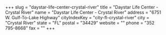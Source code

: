 +++
slug = "daystar-life-center-crystal-river"
title = "Daystar Life Center - Crystal River"
name = "Daystar Life Center - Crystal River"
address = "6751 W. Gulf-To-Lake Highway"
cityIndexKey = "city-fl-crystal-river"
city = "Crystal River"
state = "FL"
postal = "34429"
website = ""
phone = "352 795-8668"
fax = ""
+++

